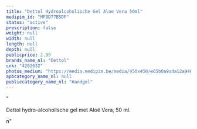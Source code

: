 ```yaml
---
title: "Dettol Hydroalcoholische Gel Aloe Vera 50ml"
medipim_id: "MF8D77B5DF"
status: "active"
prescription: false
weight: null
width: null
length: null
depth: null
publicprice: 2.99
brands_name_nl: "Dettol"
cnk: "4202032"
photos_medium: "https://media.medipim.be/media/450x450/e65b0a9ada12a94608900678e1d53a2f.jpg"
apbcategory_name_nl: null
publiccategory_name_nl: "Handgel"
---
```

"<p>Dettol hydro-alcoholische gel met Aloë Vera, 50 ml.</p>n"
